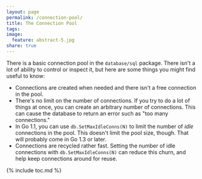 ```yaml
---
layout: page
permalink: /connection-pool/
title: The Connection Pool
tags: 
image:
  feature: abstract-5.jpg
share: true
---
```


There is a basic connection pool in the `database/sql` package. There isn't a lot of ability to control or inspect it, but here are some things you might find useful to know:

* Connections are created when needed and there isn't a free connection in the pool.
* There's no limit on the number of connections. If you try to do a lot of things at once, you can create an arbitrary number of connections. This can cause the database to return an error such as "too many connections."
* In Go 1.1, you can use `db.SetMaxIdleConns(N)` to limit the number of *idle* connections in the pool. This doesn't limit the pool size, though. That will probably come in Go 1.3 or later.
* Connections are recycled rather fast. Setting the number of idle connections with `db.SetMaxIdleConns(N)` can reduce this churn, and help keep connections around for reuse.


{% include toc.md %}
